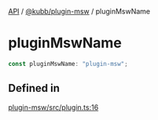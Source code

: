 [API](../../../packages.md) / [@kubb/plugin-msw](../index.md) / pluginMswName

# pluginMswName

```ts
const pluginMswName: "plugin-msw";
```

## Defined in

[plugin-msw/src/plugin.ts:16](https://github.com/kubb-project/kubb/blob/41d5fcbd23d143293d72542efcb650e62fa3a210/packages/plugin-msw/src/plugin.ts#L16)
